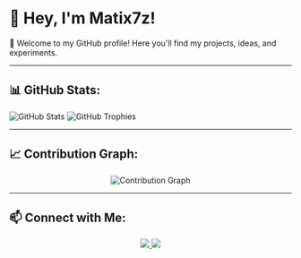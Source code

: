 # 👋 Hey, I'm Matix7z!

🚀 Welcome to my GitHub profile! Here you'll find my projects, ideas, and experiments.  

---

## 📊 GitHub Stats:
![GitHub Stats](https://github-readme-stats.vercel.app/api?username=Matix7z&show_icons=true&theme=dracula)
![GitHub Trophies](https://github-profile-trophy.vercel.app/?username=Matix7z&theme=dracula)

---

## 📈 Contribution Graph:
<p align="center">
  <img src="https://github-readme-activity-graph.vercel.app/graph?username=Matix7z&theme=dracula" alt="Contribution Graph" />
</p>

---

## 📫 Connect with Me:
<p align="center">
  <a href="https://twitter.com/j1xtx" target="_blank">
    <img src="https://img.shields.io/badge/X-000000?style=for-the-badge&logo=x&logoColor=white" />
  </a>
  <a href="https://discord.com/users/1114912242920587295" target="_blank">
    <img src="https://img.shields.io/badge/Discord-5865F2?style=for-the-badge&logo=discord&logoColor=white" />
  </a>
</p>
